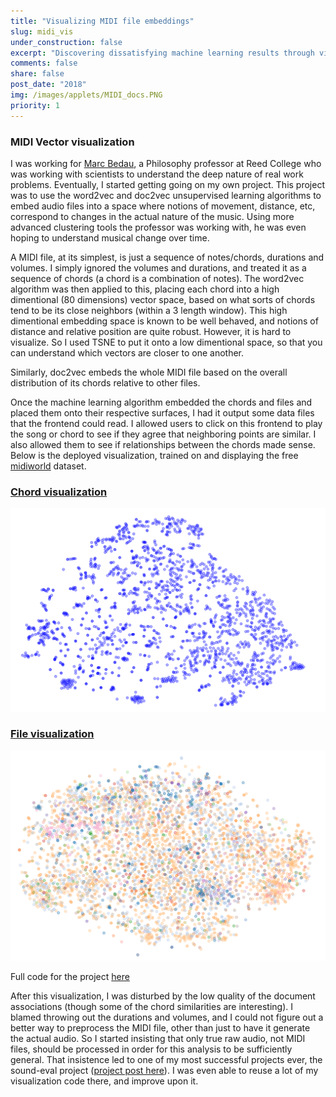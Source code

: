 ```yaml
---
title: "Visualizing MIDI file embeddings"
slug: midi_vis
under_construction: false
excerpt: "Discovering dissatisfying machine learning results through visualization."
comments: false
share: false
post_date: "2018"
img: /images/applets/MIDI_docs.PNG
priority: 1
---
```


### MIDI Vector visualization

I was working for [Marc Bedau](https://people.reed.edu/~mab/), a Philosophy professor at Reed College who was working with scientists to understand the deep nature of real work problems. Eventually, I started getting going on my own project. This project was to use the word2vec and doc2vec unsupervised learning algorithms to embed audio files into a space where notions of movement, distance, etc, correspond to changes in the actual nature of the music. Using more advanced clustering tools the professor was working with, he was even hoping to understand musical change over time.

A MIDI file, at its simplest, is just a sequence of notes/chords, durations and volumes. I simply ignored the volumes and durations, and treated it as a sequence of chords (a chord is a combination of notes). The word2vec algorithm was then applied to this, placing each chord into a high dimentional (80 dimensions) vector space, based on what sorts of chords tend to be its close neighbors (within a 3 length window). This high dimentional embedding space is known to be well behaved, and notions of distance and relative position are quite robust. However, it is hard to visualize. So I used TSNE to put it onto a low dimentional space, so that you can understand which vectors are closer to one another.

Similarly, doc2vec embeds the whole MIDI file based on the overall distribution of its chords relative to other files.

Once the machine learning algorithm embedded the chords and files and placed them onto their respective surfaces, I had it output some data files that the frontend could read. I allowed users to click on this frontend to play the song or chord to see if they agree that neighboring points are similar. I also allowed them to see if relationships between the chords made sense. Below is the deployed visualization, trained on and displaying the free [midiworld](https://www.midiworld.com/) dataset.

### [Chord visualization](https://midiworld-display.s3.us-west-2.amazonaws.com/words/display_template.html)
[![chord visualization screenshot](/images/applets/MIDI_features.PNG)](https://midiworld-display.s3.us-west-2.amazonaws.com/words/display_template.html)


### [File visualization](https://midiworld-display.s3.us-west-2.amazonaws.com/docs/display_template.html)
[![doc visualization screenshot](/images/applets/MIDI_docs.PNG)](https://midiworld-display.s3.us-west-2.amazonaws.com/docs/display_template.html)


Full code for the project [here](https://github.com/benblack769/midi_viewer)


After this visualization, I was disturbed by the low quality of the document associations (though some of the chord similarities are interesting). I blamed throwing out the durations and volumes, and I could not figure out a better way to preprocess the MIDI file, other than just to have it generate the actual audio. So I started insisting that only true raw audio, not MIDI files, should be processed in order for this analysis to be sufficiently general. That insistence led to one of my most successful projects ever, the sound-eval project ([project post here](/posts/projects/sound-eval/)). I was even able to reuse a lot of my visualization code there, and improve upon it.
